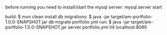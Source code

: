 before running you need to install/start the mysql server: mysql.server start

build: 
    $ mvn clean install
db migrations: 
    $ java -jar target/am-portfolio-1.0.0-SNAPSHOT.jar db migrate portfolio.yml
run: 
    $ java -jar target/am-portfolio-1.0.0-SNAPSHOT.jar server portfolio.yml 
hit localhost:8080
